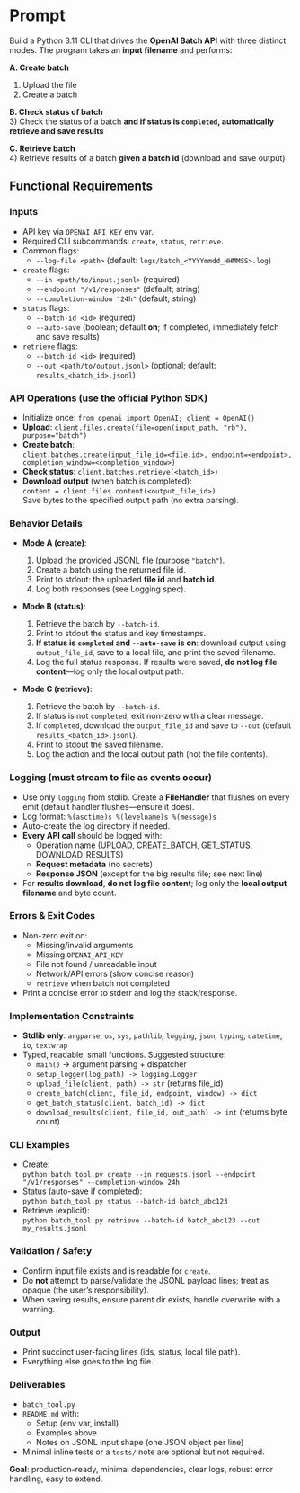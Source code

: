# Prompt

Build a Python 3.11 CLI that drives the **OpenAI Batch API** with three distinct modes. The program takes an **input filename** and performs:

**A. Create batch**
1) Upload the file  
2) Create a batch

**B. Check status of batch**  
3) Check the status of a batch **and if status is `completed`, automatically retrieve and save results**

**C. Retrieve batch**  
4) Retrieve results of a batch **given a batch id** (download and save output)

## Functional Requirements

### Inputs
- API key via `OPENAI_API_KEY` env var.
- Required CLI subcommands: `create`, `status`, `retrieve`.
- Common flags:
  - `--log-file <path>` (default: `logs/batch_<YYYYmmdd_HHMMSS>.log`)
- `create` flags:
  - `--in <path/to/input.jsonl>` (required)
  - `--endpoint "/v1/responses"` (default; string)
  - `--completion-window "24h"` (default; string)
- `status` flags:
  - `--batch-id <id>` (required)
  - `--auto-save` (boolean; default **on**; if completed, immediately fetch and save results)
- `retrieve` flags:
  - `--batch-id <id>` (required)
  - `--out <path/to/output.jsonl>` (optional; default: `results_<batch_id>.jsonl`)

### API Operations (use the official Python SDK)
- Initialize once: `from openai import OpenAI; client = OpenAI()`
- **Upload**: `client.files.create(file=open(input_path, "rb"), purpose="batch")`
- **Create batch**:  
  `client.batches.create(input_file_id=<file.id>, endpoint=<endpoint>, completion_window=<completion_window>)`
- **Check status**: `client.batches.retrieve(<batch_id>)`
- **Download output** (when batch is completed):  
  `content = client.files.content(<output_file_id>)`  
  Save bytes to the specified output path (no extra parsing).

### Behavior Details
- **Mode A (create)**:
  1) Upload the provided JSONL file (purpose `"batch"`).  
  2) Create a batch using the returned file id.  
  3) Print to stdout: the uploaded **file id** and **batch id**.  
  4) Log both responses (see Logging spec).

- **Mode B (status)**:
  1) Retrieve the batch by `--batch-id`.  
  2) Print to stdout the status and key timestamps.  
  3) **If status is `completed` and `--auto-save` is on**: download output using `output_file_id`, save to a local file, and print the saved filename.  
  4) Log the full status response. If results were saved, **do not log file content**—log only the local output path.

- **Mode C (retrieve)**:
  1) Retrieve the batch by `--batch-id`.  
  2) If status is not `completed`, exit non-zero with a clear message.  
  3) If `completed`, download the `output_file_id` and save to `--out` (default `results_<batch_id>.jsonl`).  
  4) Print to stdout the saved filename.  
  5) Log the action and the local output path (not the file contents).

### Logging (must stream to file as events occur)
- Use only `logging` from stdlib. Create a **FileHandler** that flushes on every emit (default handler flushes—ensure it does).  
- Log format: `%(asctime)s %(levelname)s %(message)s`
- Auto-create the log directory if needed.
- **Every API call** should be logged with:
  - Operation name (UPLOAD, CREATE_BATCH, GET_STATUS, DOWNLOAD_RESULTS)
  - **Request metadata** (no secrets)
  - **Response JSON** (except for the big results file; see next line)
- For **results download**, **do not log file content**; log only the **local output filename** and byte count.

### Errors & Exit Codes
- Non-zero exit on:
  - Missing/invalid arguments
  - Missing `OPENAI_API_KEY`
  - File not found / unreadable input
  - Network/API errors (show concise reason)
  - `retrieve` when batch not completed
- Print a concise error to stderr and log the stack/response.

### Implementation Constraints
- **Stdlib only**: `argparse`, `os`, `sys`, `pathlib`, `logging`, `json`, `typing`, `datetime`, `io`, `textwrap`
- Typed, readable, small functions. Suggested structure:
  - `main()` → argument parsing + dispatcher
  - `setup_logger(log_path) -> logging.Logger`
  - `upload_file(client, path) -> str` (returns file_id)
  - `create_batch(client, file_id, endpoint, window) -> dict`
  - `get_batch_status(client, batch_id) -> dict`
  - `download_results(client, file_id, out_path) -> int` (returns byte count)

### CLI Examples
- Create:  
  `python batch_tool.py create --in requests.jsonl --endpoint "/v1/responses" --completion-window 24h`
- Status (auto-save if completed):  
  `python batch_tool.py status --batch-id batch_abc123`
- Retrieve (explicit):  
  `python batch_tool.py retrieve --batch-id batch_abc123 --out my_results.jsonl`

### Validation / Safety
- Confirm input file exists and is readable for `create`.
- Do **not** attempt to parse/validate the JSONL payload lines; treat as opaque (the user’s responsibility).
- When saving results, ensure parent dir exists, handle overwrite with a warning.

### Output
- Print succinct user-facing lines (ids, status, local file path).  
- Everything else goes to the log file.

### Deliverables
- `batch_tool.py`
- `README.md` with:
  - Setup (env var, install)
  - Examples above
  - Notes on JSONL input shape (one JSON object per line)
- Minimal inline tests or a `tests/` note are optional but not required.

**Goal**: production-ready, minimal dependencies, clear logs, robust error handling, easy to extend.
